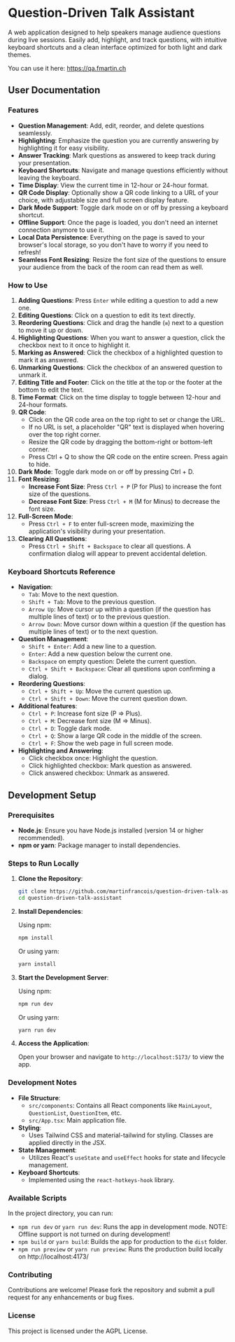 # Question-Driven Talk Assistant

A web application designed to help speakers manage audience questions during live sessions.
Easily add, highlight, and track questions, with intuitive keyboard shortcuts and a clean interface optimized for both light and dark themes.

You can use it here: https://qa.fmartin.ch

## User Documentation

### Features

- **Question Management**: Add, edit, reorder, and delete questions seamlessly.
- **Highlighting**: Emphasize the question you are currently answering by highlighting it for easy visibility.
- **Answer Tracking**: Mark questions as answered to keep track during your presentation.
- **Keyboard Shortcuts**: Navigate and manage questions efficiently without leaving the keyboard.
- **Time Display**: View the current time in 12-hour or 24-hour format.
- **QR Code Display**: Optionally show a QR code linking to a URL of your choice, with adjustable size and full screen display feature.
- **Dark Mode Support**: Toggle dark mode on or off by pressing a keyboard shortcut.
- **Offline Support**: Once the page is loaded, you don't need an internet connection anymore to use it.
- **Local Data Persistence**: Everything on the page is saved to your browser's local storage, so you don't have to worry if you need to refresh!
- **Seamless Font Resizing**: Resize the font size of the questions to ensure your audience from the back of the room can read them as well.

### How to Use

1. **Adding Questions**: Press `Enter` while editing a question to add a new one.
2. **Editing Questions**: Click on a question to edit its text directly.
3. **Reordering Questions**: Click and drag the handle (`≡`) next to a question to move it up or down.
4. **Highlighting Questions**: When you want to answer a question, click the checkbox next to it once to highlight it.
5. **Marking as Answered**: Click the checkbox of a highlighted question to mark it as answered.
6. **Unmarking Questions**: Click the checkbox of an answered question to unmark it.
7. **Editing Title and Footer**: Click on the title at the top or the footer at the bottom to edit the text.
8. **Time Format**: Click on the time display to toggle between 12-hour and 24-hour formats.
9. **QR Code**:
    - Click on the QR code area on the top right to set or change the URL.
    - If no URL is set, a placeholder "QR" text is displayed when hovering over the top right corner.
    - Resize the QR code by dragging the bottom-right or bottom-left corner.
    - Press Ctrl + Q to show the QR code on the entire screen. Press again to hide.
10. **Dark Mode**: Toggle dark mode on or off by pressing Ctrl + D.
11. **Font Resizing**:
    - **Increase Font Size**: Press `Ctrl + P` (P for Plus) to increase the font size of the questions.
    - **Decrease Font Size**: Press `Ctrl + M` (M for Minus) to decrease the font size.
12. **Full-Screen Mode**:
    - Press `Ctrl + F` to enter full-screen mode, maximizing the application's visibility during your presentation.
13. **Clearing All Questions**:
    - Press `Ctrl + Shift + Backspace` to clear all questions. A confirmation dialog will appear to prevent accidental deletion.

### Keyboard Shortcuts Reference

- **Navigation**:
    - `Tab`: Move to the next question.
    - `Shift + Tab`: Move to the previous question.
    - `Arrow Up`: Move cursor up within a question (if the question has multiple lines of text) or to the previous question.
    - `Arrow Down`: Move cursor down within a question (if the question has multiple lines of text) or to the next question.
- **Question Management**:
    - `Shift + Enter`: Add a new line to a question.
    - `Enter`: Add a new question below the current one.
    - `Backspace` on empty question: Delete the current question.
    - `Ctrl + Shift + Backspace`: Clear all questions upon confirming a dialog.
- **Reordering Questions**:
    - `Ctrl + Shift + Up`: Move the current question up.
    - `Ctrl + Shift + Down`: Move the current question down.
- **Additional features**:
    - `Ctrl + P`: Increase font size (P => Plus).
    - `Ctrl + M`: Decrease font size (M => Minus).
    - `Ctrl + D`: Toggle dark mode.
    - `Ctrl + Q`: Show a large QR code in the middle of the screen.
    - `Ctrl + F`: Show the web page in full screen mode.
- **Highlighting and Answering**:
    - Click checkbox once: Highlight the question.
    - Click highlighted checkbox: Mark question as answered.
    - Click answered checkbox: Unmark as answered.

## Development Setup

### Prerequisites

- **Node.js**: Ensure you have Node.js installed (version 14 or higher recommended).
- **npm or yarn**: Package manager to install dependencies.

### Steps to Run Locally

1. **Clone the Repository**:

   ```bash
   git clone https://github.com/martinfrancois/question-driven-talk-assistant.git
   cd question-driven-talk-assistant
   ```

2. **Install Dependencies**:

   Using npm:

   ```bash
   npm install
   ```

   Or using yarn:

   ```bash
   yarn install
   ```

3. **Start the Development Server**:

   Using npm:

   ```bash
   npm run dev
   ```

   Or using yarn:

   ```bash
   yarn run dev
   ```

4. **Access the Application**:

   Open your browser and navigate to `http://localhost:5173/` to view the app.

### Development Notes

- **File Structure**:
    - `src/components`: Contains all React components like `MainLayout`, `QuestionList`, `QuestionItem`, etc.
    - `src/App.tsx`: Main application file.
- **Styling**:
    - Uses Tailwind CSS and material-tailwind for styling. Classes are applied directly in the JSX.
- **State Management**:
    - Utilizes React's `useState` and `useEffect` hooks for state and lifecycle management.
- **Keyboard Shortcuts**:
    - Implemented using the `react-hotkeys-hook` library.

### Available Scripts

In the project directory, you can run:

- `npm run dev` or `yarn run dev`: Runs the app in development mode. NOTE: Offline support is not turned on during development!
- `npm build` or `yarn build`: Builds the app for production to the `dist` folder.
- `npm run preview` or `yarn run preview`: Runs the production build locally on http://localhost:4173/

### Contributing

Contributions are welcome! Please fork the repository and submit a pull request for any enhancements or bug fixes.

### License

This project is licensed under the AGPL License.
